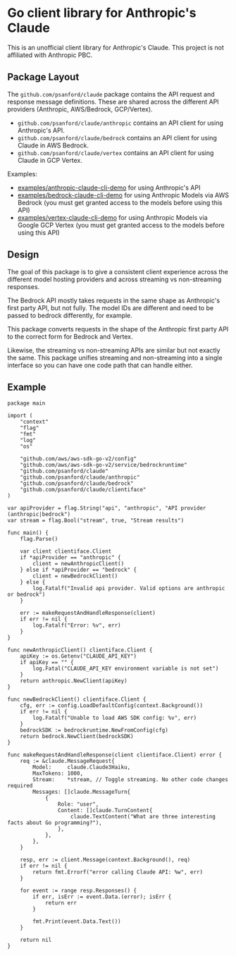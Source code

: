 # Go client library for Anthropic's Claude

This is an unofficial client library for Anthropic's Claude.
This project is not affiliated with Anthropic PBC.

## Package Layout

The `github.com/psanford/claude` package contains the API request and response message definitions. These are shared across the different API providers (Anthropic, AWS/Bedrock, GCP/Vertex).

- `github.com/psanford/claude/anthropic` contains an API client for using Anthropic's API.
- `github.com/psanford/claude/bedrock` contains an API client for using Claude in AWS Bedrock.
- `github.com/psanford/claude/vertex` contains an API client for using Claude in GCP Vertex.


Examples:
- [examples/anthropic-claude-cli-demo](https://github.com/psanford/claude/blob/main/examples/anthropic-claude-cli-demo/anthropic_claude_cli.go) for using Anthropic's API
- [examples/bedrock-claude-cli-demo](https://github.com/psanford/claude/blob/main/examples/bedrock-claude-cli-demo/bedrock_claude_cli.go) for using Anthropic Models via AWS Bedrock (you must get granted access to the models before using this API)
- [examples/vertex-claude-cli-demo](https://github.com/psanford/claude/blob/main/examples/vertex-claude-cli-demo/vertex_claude_cli.go) for using Anthropic Models via Google GCP Vertex (you must get granted access to the models before using this API)

## Design

The goal of this package is to give a consistent client experience across the different model hosting providers and across streaming vs non-streaming responses.

The Bedrock API mostly takes requests in the same shape as Anthropic's first party API, but not fully. The model IDs are different and need to be passed to bedrock differently, for example.

This package converts requests in the shape of the Anthropic first party API to the correct form for Bedrock and Vertex.

Likewise, the streaming vs non-streaming APIs are similar but not exactly the same. This package unifies streaming and non-streaming into a single interface so you can have one code path that can handle either.


## Example

```
package main

import (
	"context"
	"flag"
	"fmt"
	"log"
	"os"

	"github.com/aws/aws-sdk-go-v2/config"
	"github.com/aws/aws-sdk-go-v2/service/bedrockruntime"
	"github.com/psanford/claude"
	"github.com/psanford/claude/anthropic"
	"github.com/psanford/claude/bedrock"
	"github.com/psanford/claude/clientiface"
)

var apiProvider = flag.String("api", "anthropic", "API provider (anthropic|bedrock")
var stream = flag.Bool("stream", true, "Stream results")

func main() {
	flag.Parse()

	var client clientiface.Client
	if *apiProvider == "anthropic" {
		client = newAnthropicClient()
	} else if *apiProvider == "bedrock" {
		client = newBedrockClient()
	} else {
		log.Fatalf("Invalid api provider. Valid options are anthropic or bedrock")
	}

	err := makeRequestAndHandleResponse(client)
	if err != nil {
		log.Fatalf("Error: %v", err)
	}
}

func newAnthropicClient() clientiface.Client {
	apiKey := os.Getenv("CLAUDE_API_KEY")
	if apiKey == "" {
		log.Fatal("CLAUDE_API_KEY environment variable is not set")
	}
	return anthropic.NewClient(apiKey)
}

func newBedrockClient() clientiface.Client {
	cfg, err := config.LoadDefaultConfig(context.Background())
	if err != nil {
		log.Fatalf("Unable to load AWS SDK config: %v", err)
	}
	bedrockSDK := bedrockruntime.NewFromConfig(cfg)
	return bedrock.NewClient(bedrockSDK)
}

func makeRequestAndHandleResponse(client clientiface.Client) error {
	req := &claude.MessageRequest{
		Model:     claude.Claude3Haiku,
		MaxTokens: 1000,
		Stream:    *stream, // Toggle streaming. No other code changes required
		Messages: []claude.MessageTurn{
			{
				Role: "user",
				Content: []claude.TurnContent{
					claude.TextContent("What are three interesting facts about Go programming?"),
				},
			},
		},
	}

	resp, err := client.Message(context.Background(), req)
	if err != nil {
		return fmt.Errorf("error calling Claude API: %w", err)
	}

	for event := range resp.Responses() {
		if err, isErr := event.Data.(error); isErr {
			return err
		}

		fmt.Print(event.Data.Text())
	}

	return nil
}
```

